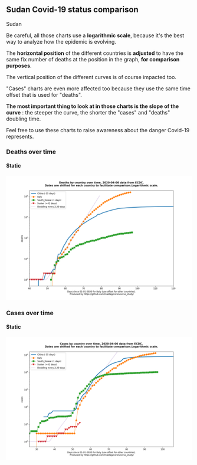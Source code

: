 ## Sudan Covid-19 status comparison 

Sudan



Be careful, all those charts use a **logarithmic scale**, because it's the best way to analyze how the epidemic is evolving.
 
The **horizontal position** of the different countries is **adjusted** to have the same fix number of deaths at the position in the graph, **for comparison purposes**.

The vertical position of the different curves is of course impacted too.

"Cases" charts are even more affected too because they use the same time offset that is used for "deaths".

**The most important thing to look at in those charts is the slope of the curve** : the steeper the curve, the shorter the "cases" and "deaths" doubling time.

Feel free to use these charts to raise awareness about the danger Covid-19 represents. 


 
### Deaths over time
 
#### Static
![Sudan covid-19 deaths static chart](https://raw.githubusercontent.com/madlag/coronavirus_study/master/notebooks/graphs/2020-04-06/countries/Sudan/2020-04-06_Sudan_deaths.png "Sudan covid-19 deaths static chart")   

 
### Cases over time
 
#### Static
![Sudan covid-19 cases static chart](https://raw.githubusercontent.com/madlag/coronavirus_study/master/notebooks/graphs/2020-04-06/countries/Sudan/2020-04-06_Sudan_cases.png "Sudan covid-19 cases static chart")   

